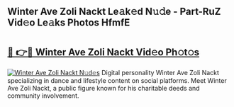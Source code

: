 ## Winter Ave Zoli Nackt Le𝚊k𝚎d N𝚞𝚍e - Part-RuZ Vid𝚎o Le𝚊ks Photos HfmfE

# <h2><a href="http://fb8dn3.evod.top/?m=Winter+Ave+Zoli+Nackt">🔗 👉🔴 Winter Ave Zoli Nackt Vid𝚎o Ph𝚘t𝚘s</a></h2>

[![Winter Ave Zoli Nackt N𝚞d𝚎s](https://i.imgur.com/8V9OHl7.gif)](http://fb8dn3.evod.top/?m=Winter+Ave+Zoli+Nackt)
Digital personality Winter Ave Zoli Nackt specializing in dance and lifestyle content on social platforms. Meet Winter Ave Zoli Nackt, a public figure known for his charitable deeds and community involvement. 
